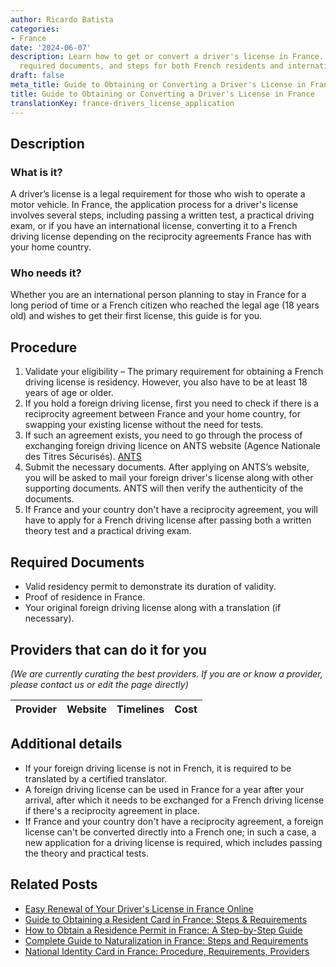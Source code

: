 ```yaml
---
author: Ricardo Batista
categories:
- France
date: '2024-06-07'
description: Learn how to get or convert a driver's license in France. Covers eligibility,
  required documents, and steps for both French residents and international holders.
draft: false
meta_title: Guide to Obtaining or Converting a Driver's License in France
title: Guide to Obtaining or Converting a Driver's License in France
translationKey: france-drivers_license_application
---
```


## Description
### What is it?
A driver’s license is a legal requirement for those who wish to operate a motor vehicle. In France, the application process for a driver's license involves several steps, including passing a written test, a practical driving exam, or if you have an international license, converting it to a French driving license depending on the reciprocity agreements France has with your home country.

### Who needs it?
Whether you are an international person planning to stay in France for a long period of time or a French citizen who reached the legal age (18 years old) and wishes to get their first license, this guide is for you.

## Procedure
1. Validate your eligibility – The primary requirement for obtaining a French driving license is residency. However, you also have to be at least 18 years of age or older.
2. If you hold a foreign driving license, first you need to check if there is a reciprocity agreement between France and your home country, for swapping your existing license without the need for tests.
3. If such an agreement exists, you need to go through the process of exchanging foreign driving licence on ANTS website (Agence Nationale des Titres Sécurisés). [ANTS](https://permisdeconduire.ants.gouv.fr/)
4. Submit the necessary documents. After applying on ANTS’s website, you will be asked to mail your foreign driver's license along with other supporting documents. ANTS will then verify the authenticity of the documents.
5. If France and your country don't have a reciprocity agreement, you will have to apply for a French driving license after passing both a written theory test and a practical driving exam.

## Required Documents
- Valid residency permit to demonstrate its duration of validity.
- Proof of residence in France.
- Your original foreign driving license along with a translation (if necessary).

## Providers that can do it for you

_(We are currently curating the best providers. If you are or know a provider, please contact us or edit the page directly)_

| Provider        |     Website     |     Timelines    |       Cost      |
| --------------- | --------------- |  :-------------: | :-------------: |

## Additional details
- If your foreign driving license is not in French, it is required to be translated by a certified translator.
- A foreign driving license can be used in France for a year after your arrival, after which it needs to be exchanged for a French driving license if there's a reciprocity agreement in place. 
- If France and your country don't have a reciprocity agreement, a foreign license can't be converted directly into a French one; in such a case, a new application for a driving license is required, which includes passing the theory and practical tests.


## Related Posts

- [Easy Renewal of Your Driver's License in France Online](https://tramitit.com/guides/france/drivers_license_renewal/)
- [Guide to Obtaining a Resident Card in France: Steps & Requirements](https://tramitit.com/guides/france/resident_card_application/)
- [How to Obtain a Residence Permit in France: A Step-by-Step Guide](https://tramitit.com/guides/france/residence_permit_application/)
- [Complete Guide to Naturalization in France: Steps and Requirements](https://tramitit.com/guides/france/naturalization_application/)
- [National Identity Card in France: Procedure, Requirements, Providers](https://tramitit.com/guides/france/national_identity_card_application/)
